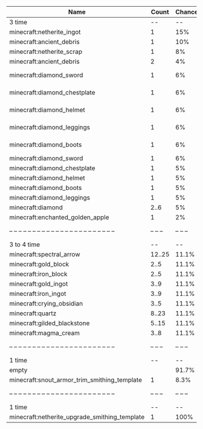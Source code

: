 | Name                                          | Count  | Chance | Weight | Comment                       |
| --------------------------------------------- | ------ | ------ | ------ | ----------------------------- |
| 3 time                                        |     -- |     -- |     -- |                               |
| minecraft:netherite_ingot                     |      1 |    15% | 15/100 |                               |
| minecraft:ancient_debris                      |      1 |    10% | 10/100 |                               |
| minecraft:netherite_scrap                     |      1 |     8% |  8/100 |                               |
| minecraft:ancient_debris                      |      2 |     4% |  4/100 |                               |
| minecraft:diamond_sword                       |      1 |     6% |  6/100 | enchantments: #on_random_loot |
| minecraft:diamond_chestplate                  |      1 |     6% |  6/100 | enchantments: #on_random_loot |
| minecraft:diamond_helmet                      |      1 |     6% |  6/100 | enchantments: #on_random_loot |
| minecraft:diamond_leggings                    |      1 |     6% |  6/100 | enchantments: #on_random_loot |
| minecraft:diamond_boots                       |      1 |     6% |  6/100 | enchantments: #on_random_loot |
| minecraft:diamond_sword                       |      1 |     6% |  6/100 |                               |
| minecraft:diamond_chestplate                  |      1 |     5% |  5/100 |                               |
| minecraft:diamond_helmet                      |      1 |     5% |  5/100 |                               |
| minecraft:diamond_boots                       |      1 |     5% |  5/100 |                               |
| minecraft:diamond_leggings                    |      1 |     5% |  5/100 |                               |
| minecraft:diamond                             |   2..6 |     5% |  5/100 |                               |
| minecraft:enchanted_golden_apple              |      1 |     2% |  2/100 |                               |
| – – – – – – – – – – – – – – – – – – – – – – – | – – –  | – – –  | – – –  | – – – – – – – – – – – – – – – |
| 3 to 4 time                                   |     -- |     -- |     -- |                               |
| minecraft:spectral_arrow                      | 12..25 |  11.1% |    1/9 |                               |
| minecraft:gold_block                          |   2..5 |  11.1% |    1/9 |                               |
| minecraft:iron_block                          |   2..5 |  11.1% |    1/9 |                               |
| minecraft:gold_ingot                          |   3..9 |  11.1% |    1/9 |                               |
| minecraft:iron_ingot                          |   3..9 |  11.1% |    1/9 |                               |
| minecraft:crying_obsidian                     |   3..5 |  11.1% |    1/9 |                               |
| minecraft:quartz                              |  8..23 |  11.1% |    1/9 |                               |
| minecraft:gilded_blackstone                   |  5..15 |  11.1% |    1/9 |                               |
| minecraft:magma_cream                         |   3..8 |  11.1% |    1/9 |                               |
| – – – – – – – – – – – – – – – – – – – – – – – | – – –  | – – –  | – – –  | – – – – – – – – – – – – – – – |
| 1 time                                        |     -- |     -- |     -- |                               |
| empty                                         |        |  91.7% |  11/12 |                               |
| minecraft:snout_armor_trim_smithing_template  |      1 |   8.3% |   1/12 |                               |
| – – – – – – – – – – – – – – – – – – – – – – – | – – –  | – – –  | – – –  | – – – – – – – – – – – – – – – |
| 1 time                                        |     -- |     -- |     -- |                               |
| minecraft:netherite_upgrade_smithing_template |      1 |   100% |      1 |                               |